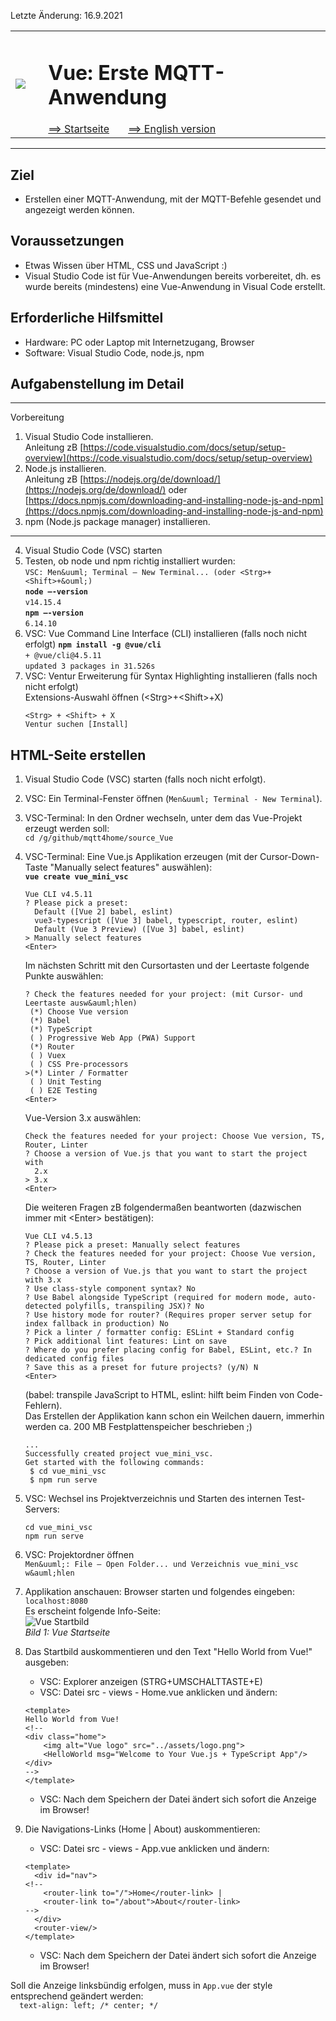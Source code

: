 Letzte &Auml;nderung: 16.9.2021   
<table><tr><td><img src="logo/mqtt4home_96.png"></img></td><td>&nbsp;</td><td>
<h1>Vue: Erste MQTT-Anwendung</h1>
<a href="../liesmich.md">==> Startseite</a> &nbsp; &nbsp; &nbsp; 
<a href="m4h22_Vue_Mqtt1_e.md">==> English version</a> &nbsp; &nbsp; &nbsp; 
</td></tr></table><hr>
  
## Ziel
* Erstellen einer MQTT-Anwendung, mit der MQTT-Befehle gesendet und angezeigt werden können.   
   

## Voraussetzungen
* Etwas Wissen &uuml;ber HTML, CSS und JavaScript :)   
* Visual Studio Code ist für Vue-Anwendungen bereits vorbereitet, dh. es wurde bereits (mindestens) eine Vue-Anwendung in Visual Code erstellt.   

## Erforderliche Hilfsmittel
* Hardware: PC oder Laptop mit Internetzugang, Browser
* Software: Visual Studio Code, node.js, npm

## Aufgabenstellung im Detail





---     

Vorbereitung
1. Visual Studio Code installieren.   
   Anleitung zB [https://code.visualstudio.com/docs/setup/setup-overview](https://code.visualstudio.com/docs/setup/setup-overview)   
2. Node.js installieren.   
   Anleitung zB [https://nodejs.org/de/download/](https://nodejs.org/de/download/) oder   
   [https://docs.npmjs.com/downloading-and-installing-node-js-and-npm](https://docs.npmjs.com/downloading-and-installing-node-js-and-npm)   
3. npm (Node.js package manager) installieren.   
---   
4. Visual Studio Code (VSC) starten   
5. Testen, ob node und npm richtig installiert wurden:   
   `VSC: Men&uuml; Terminal – New Terminal... (oder <Strg>+<Shift>+&ouml;)`   
   __`node –-version`__   
   `v14.15.4`   
   __`npm –-version`__   
   `6.14.10`   
6. VSC: Vue Command Line Interface (CLI) installieren (falls noch nicht erfolgt)
   __`npm install -g @vue/cli`__   
   `+ @vue/cli@4.5.11`   
   `updated 3 packages in 31.526s`   
7. VSC: Ventur Erweiterung f&uuml;r Syntax Highlighting installieren (falls noch nicht erfolgt)   
   Extensions-Auswahl &ouml;ffnen (&lt;Strg&gt;+&lt;Shift&gt;+X)   
   ```   
   <Strg> + <Shift> + X
   Ventur suchen [Install]
   ```   
## HTML-Seite erstellen
1. Visual Studio Code (VSC) starten (falls noch nicht erfolgt).
2. VSC: Ein Terminal-Fenster &ouml;ffnen (`Men&uuml; Terminal - New Terminal`).
3. VSC-Terminal: In den Ordner wechseln, unter dem das Vue-Projekt erzeugt werden soll:   
   `cd /g/github/mqtt4home/source_Vue`   
4. VSC-Terminal: Eine Vue.js Applikation erzeugen (mit der Cursor-Down-Taste "Manually select features" ausw&auml;hlen):   
   __`vue create vue_mini_vsc`__   
   ```   
   Vue CLI v4.5.11
   ? Please pick a preset:
     Default ([Vue 2] babel, eslint)
     vue3-typescript ([Vue 3] babel, typescript, router, eslint) 
     Default (Vue 3 Preview) ([Vue 3] babel, eslint)
   > Manually select features
   <Enter>
   ```   
   Im n&auml;chsten Schritt mit den Cursortasten und der Leertaste folgende Punkte ausw&auml;hlen:   
   ```   
   ? Check the features needed for your project: (mit Cursor- und Leertaste ausw&auml;hlen)
    (*) Choose Vue version
    (*) Babel
    (*) TypeScript
    ( ) Progressive Web App (PWA) Support        
    (*) Router
    ( ) Vuex
    ( ) CSS Pre-processors
   >(*) Linter / Formatter
    ( ) Unit Testing
    ( ) E2E Testing
   <Enter>
   ```   
   Vue-Version 3.x ausw&auml;hlen:   
   ```   
   Check the features needed for your project: Choose Vue version, TS, Router, Linter 
   ? Choose a version of Vue.js that you want to start the project with 
     2.x
   > 3.x
   <Enter>
   ```   

   Die weiteren Fragen zB folgenderma&szlig;en beantworten (dazwischen immer mit &lt;Enter&gt; best&auml;tigen):   
   ```   
   Vue CLI v4.5.13
   ? Please pick a preset: Manually select features
   ? Check the features needed for your project: Choose Vue version, TS, Router, Linter 
   ? Choose a version of Vue.js that you want to start the project with 3.x 
   ? Use class-style component syntax? No
   ? Use Babel alongside TypeScript (required for modern mode, auto-detected polyfills, transpiling JSX)? No
   ? Use history mode for router? (Requires proper server setup for index fallback in production) No
   ? Pick a linter / formatter config: ESLint + Standard config
   ? Pick additional lint features: Lint on save
   ? Where do you prefer placing config for Babel, ESLint, etc.? In dedicated config files
   ? Save this as a preset for future projects? (y/N) N
   <Enter>
   ```   
   (babel: transpile JavaScript to HTML, eslint: hilft beim Finden von Code-Fehlern).   
   Das Erstellen der Applikation kann schon ein Weilchen dauern, immerhin werden ca. 200 MB Festplattenspeicher beschrieben ;)   
   ```   
   ...
   Successfully created project vue_mini_vsc.
   Get started with the following commands:
    $ cd vue_mini_vsc
    $ npm run serve
   ```   

5. VSC: Wechsel ins Projektverzeichnis und Starten des internen Test-Servers:   
   ```   
   cd vue_mini_vsc
   npm run serve
   ```   

6. VSC: Projektordner &ouml;ffnen   
   `Men&uuml;: File – Open Folder... und Verzeichnis vue_mini_vsc w&auml;hlen`   

7. Applikation anschauen: Browser starten und folgendes eingeben:   
   `localhost:8080`   
   Es erscheint folgende Info-Seite:   
   ![Vue Startbild](./images/210915_vue_startpage.png "Vue Startbild")   
   _Bild 1: Vue Startseite_

8. Das Startbild auskommentieren und den Text "Hello World from Vue!" ausgeben:   
   * VSC: Explorer anzeigen (STRG+UMSCHALTTASTE+E)   
   * VSC: Datei src - views - Home.vue anklicken und &auml;ndern:   
   ```   
   <template>
   Hello World from Vue!
   <!--
   <div class="home">
       <img alt="Vue logo" src="../assets/logo.png">
       <HelloWorld msg="Welcome to Your Vue.js + TypeScript App"/>
   </div>
   -->
   </template>
   ```   
   * VSC: Nach dem Speichern der Datei &auml;ndert sich sofort die Anzeige im Browser!

9. Die Navigations-Links (Home | About) auskommentieren:
   * VSC: Datei src - views - App.vue anklicken und &auml;ndern:   
   ```   
   <template>
     <div id="nav">
   <!--
       <router-link to="/">Home</router-link> |
       <router-link to="/about">About</router-link>
   -->
     </div>
     <router-view/>
   </template>
   ```   
   * VSC: Nach dem Speichern der Datei &auml;ndert sich sofort die Anzeige im Browser!   

Soll die Anzeige linksb&uuml;ndig erfolgen, muss in `App.vue` der style entsprechend ge&auml;ndert werden:   
`  text-align: left; /* center; */`   

